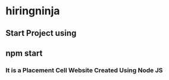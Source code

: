 # hiringninja


## Start Project using 

## npm start


### It is a Placement Cell Website Created Using Node JS
